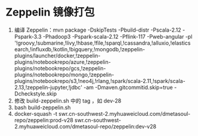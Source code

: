 # Zeppelin 镜像打包

1. 编译 Zeppelin：mvn package -DskipTests -Pbuild-distr -Pscala-2.12 -Pspark-3.3 -Phadoop3 -Pspark-scala-2.12 -Pflink-117  -Pweb-angular  -pl '!groovy,!submarine,!livy,!hbase,!file,!sparql,!cassandra,!alluxio,!elasticsearch,!influxdb,!kotlin,!bigquery,!mongodb,!zeppelin-plugins/launcher/docker,!zeppelin-plugins/notebookrepo/azure,!zeppelin-plugins/notebookrepo/gcs,!zeppelin-plugins/notebookrepo/mongo,!zeppelin-plugins/notebookrepo/s3,!neo4j,!rlang,!spark/scala-2.11,!spark/scala-2.13,!zeppelin-jupyter,!jdbc' -am -Dmaven.gitcommitid.skip=true -Dcheckstyle.skip
1. 修改 build-zeppelin.sh 中的 tag ，如 dev-28
2. bash build-zeppelin.sh
3. docker-squash -t swr.cn-southwest-2.myhuaweicloud.com/dmetasoul-repo/zeppelin:prod-v28  swr.cn-southwest-2.myhuaweicloud.com/dmetasoul-repo/zeppelin:dev-v28
